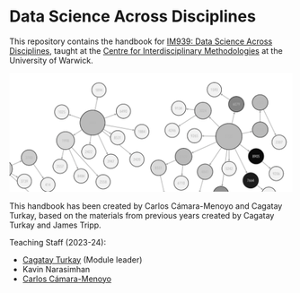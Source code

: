 # Data Science Across Disciplines

This repository contains the handbook for [IM939: Data Science Across Disciplines](https://cagatayturkay.github.io/data-science-across-disciplines), taught at the [Centre for Interdisciplinary Methodologies](https://warwick.ac.uk/fac/cross_fac/cim/) at the University of Warwick.

![IM939 Logo](media/IM939_logo.png)

This handbook has been created by Carlos Cámara-Menoyo and Cagatay Turkay, based on the materials from previous years created by Cagatay Turkay and James Tripp.

Teaching Staff (2023-24):

- [Cagatay Turkay](https://warwick.ac.uk/fac/cross_fac/cim/people/cagatay-turkay/) (Module leader)
- Kavin Narasimhan
- [Carlos Cámara-Menoyo](https://warwick.ac.uk/fac/cross_fac/cim/people/carlos-camara/)


